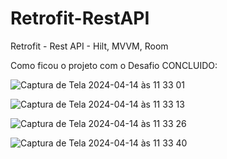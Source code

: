 # Retrofit-RestAPI
Retrofit - Rest API - Hilt, MVVM, Room

Como ficou o projeto com o Desafio CONCLUIDO:


![Captura de Tela 2024-04-14 às 11 33 01](https://github.com/rafaseron/Retrofit-RestAPI/assets/63885470/9375d38a-573c-43f6-a5ce-6d7fcb5e61e5)


![Captura de Tela 2024-04-14 às 11 33 13](https://github.com/rafaseron/Retrofit-RestAPI/assets/63885470/4e3e7bd8-edc8-461f-8e18-eb531df305a8)


![Captura de Tela 2024-04-14 às 11 33 26](https://github.com/rafaseron/Retrofit-RestAPI/assets/63885470/e4120200-bf65-4a78-b8ca-a492a5480020)


![Captura de Tela 2024-04-14 às 11 33 40](https://github.com/rafaseron/Retrofit-RestAPI/assets/63885470/3b8440c9-eb57-4b74-bec8-8e5ec55d0416)
